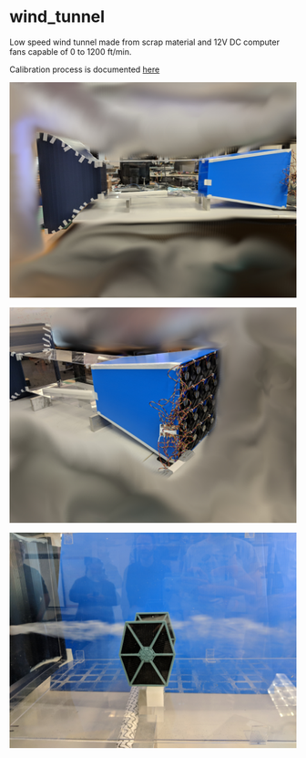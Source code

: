 # wind_tunnel

Low speed wind tunnel made from scrap material and 12V DC computer fans capable of 0 to 1200 ft/min.

Calibration process is documented [here](pitot%20static%20tube%20calibration%20process/Thermal%20Load%20Card%20Pitot%20Static%20Tube%20Calibration.pdf)

![pic1](1.jpg)

![pic2](2.jpg)

![pic3](3.jpg)

